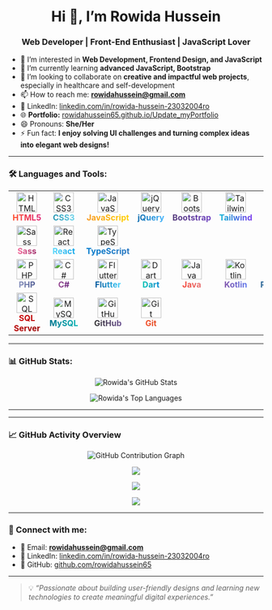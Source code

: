 <h1 align="center">Hi 👋, I’m Rowida Hussein</h1>
<h3 align="center">Web Developer | Front-End Enthusiast | JavaScript Lover</h3>

- 👀 I’m interested in **Web Development, Frontend Design, and JavaScript**
- 🌱 I’m currently learning **advanced JavaScript, Bootstrap**
- 💞️ I’m looking to collaborate on **creative and impactful web projects**, especially in healthcare and self-development
- 📫 How to reach me: **rowidahussein@gmail.com**
- 💼 LinkedIn: [linkedin.com/in/rowida-hussein-23032004ro](https://www.linkedin.com/in/rowida-hussein-23032004ro)
- 🌐 <strong>Portfolio:</strong> <a href="https://rowidahussein65.github.io/Update_myPortfolio/">rowidahussein65.github.io/Update_myPortfolio</a>
- 😄 Pronouns: **She/Her**
- ⚡ Fun fact: **I enjoy solving UI challenges and turning complex ideas into elegant web designs!**

---

### 🛠️ Languages and Tools:

<table>
  <tr>
    <td align="center">
      <img src="https://cdn.jsdelivr.net/gh/devicons/devicon/icons/html5/html5-original.svg" width="40" height="40" alt="HTML5"/><br/>
      <span style="font-weight:bold; background: linear-gradient(90deg, #ff512f, #dd2476); -webkit-background-clip: text; color: transparent;">HTML5</span>
    </td>
    <td align="center">
      <img src="https://cdn.jsdelivr.net/gh/devicons/devicon/icons/css3/css3-original.svg" width="40" height="40" alt="CSS3"/><br/>
      <span style="font-weight:bold; background: linear-gradient(90deg, #2193b0, #6dd5ed); -webkit-background-clip: text; color: transparent;">CSS3</span>
    </td>
    <td align="center">
      <img src="https://cdn.jsdelivr.net/gh/devicons/devicon/icons/javascript/javascript-original.svg" width="40" height="40" alt="JavaScript"/><br/>
      <span style="font-weight:bold; background: linear-gradient(90deg, #f7971e, #ffd200); -webkit-background-clip: text; color: transparent;">JavaScript</span>
    </td>
    <td align="center">
      <img src="https://cdn.jsdelivr.net/gh/devicons/devicon/icons/jquery/jquery-original.svg" width="40" height="40" alt="jQuery"/><br/>
      <span style="font-weight:bold; background: linear-gradient(90deg, #0769ad, #45b6fe); -webkit-background-clip: text; color: transparent;">jQuery</span>
    </td>
    <td align="center">
      <img src="https://cdn.jsdelivr.net/gh/devicons/devicon/icons/bootstrap/bootstrap-original.svg" width="40" height="40" alt="Bootstrap"/><br/>
      <span style="font-weight:bold; background: linear-gradient(90deg, #563d7c, #6f42c1); -webkit-background-clip: text; color: transparent;">Bootstrap</span>
    </td>
     <!-- Tailwind CSS -->
  <td align="center">
    <img src="https://cdn.jsdelivr.net/gh/devicons/devicon/icons/tailwindcss/tailwindcss-plain.svg"
         width="40" height="40" alt="Tailwind CSS" title="Tailwind CSS" />
    <br/>
    <span style="font-weight:bold;
                 background: linear-gradient(90deg, #06b6d4, #7c3aed);
                 -webkit-background-clip: text;
                 color: transparent;">
      Tailwind
    </span>
  </td>
  </tr>
  <!-- Sass -->
  <td align="center">
    <img src="https://cdn.jsdelivr.net/gh/devicons/devicon/icons/sass/sass-original.svg"
         width="40" height="40" alt="Sass" title="Sass" />
    <br/>
    <span style="font-weight:bold;
                 background: linear-gradient(90deg, #f46b9b, #a12d6b);
                 -webkit-background-clip: text;
                 color: transparent;">
      Sass
    </span>
  </td>

  <!-- React -->
  <td align="center">
    <img src="https://cdn.jsdelivr.net/gh/devicons/devicon/icons/react/react-original.svg"
         width="40" height="40" alt="React" title="React" />
    <br/>
    <span style="font-weight:bold;
                 background: linear-gradient(90deg, #61dafb, #0ea5e9);
                 -webkit-background-clip: text;
                 color: transparent;">
      React
    </span>
  </td>

  <!-- TypeScript -->
  <td align="center">
    <img src="https://cdn.jsdelivr.net/gh/devicons/devicon/icons/typescript/typescript-original.svg"
         width="40" height="40" alt="TypeScript" title="TypeScript" />
    <br/>
    <span style="font-weight:bold;
                 background: linear-gradient(90deg, #007acc, #2b79c2);
                 -webkit-background-clip: text;
                 color: transparent;">
      TypeScript
    </span>
  </td>
</tr>
  <tr>
    <td align="center">
      <img src="https://cdn.jsdelivr.net/gh/devicons/devicon/icons/php/php-original.svg" width="40" height="40" alt="PHP"/><br/>
      <span style="font-weight:bold; background: linear-gradient(90deg, #8993be, #4f5b93); -webkit-background-clip: text; color: transparent;">PHP</span>
    </td>
    <td align="center">
  <img src="https://cdn.jsdelivr.net/gh/devicons/devicon/icons/csharp/csharp-original.svg" width="40" height="40" alt="C#"/><br/>
  <span style="font-weight:bold; background: linear-gradient(90deg, #9b4f96, #68217a); -webkit-background-clip: text; color: transparent;">C#</span>
    </td>
    <td align="center">
      <img src="https://cdn.jsdelivr.net/gh/devicons/devicon/icons/flutter/flutter-original.svg" width="40" height="40" alt="Flutter"/><br/>
      <span style="font-weight:bold; background: linear-gradient(90deg, #02569B, #44D1FD); -webkit-background-clip: text; color: transparent;">Flutter</span>
    </td>
    <td align="center">
      <img src="https://cdn.jsdelivr.net/gh/devicons/devicon/icons/dart/dart-original.svg" width="40" height="40" alt="Dart"/><br/>
      <span style="font-weight:bold; background: linear-gradient(90deg, #00c4b3, #0288d1); -webkit-background-clip: text; color: transparent;">Dart</span>
    </td>
    <td align="center">
      <img src="https://cdn.jsdelivr.net/gh/devicons/devicon/icons/java/java-original.svg" width="40" height="40" alt="Java"/><br/>
      <span style="font-weight:bold; background: linear-gradient(90deg, #f44336, #e57373); -webkit-background-clip: text; color: transparent;">Java</span>
    </td>
     <!-- Kotlin -->
  <td align="center">
    <img src="https://cdn.jsdelivr.net/gh/devicons/devicon/icons/kotlin/kotlin-original.svg"
         width="40" height="40" alt="Kotlin" title="Kotlin" />
    <br/>
    <span style="font-weight:bold;
                 background: linear-gradient(90deg, #7f53ac, #647dee);
                 -webkit-background-clip: text;
                 color: transparent;">
      Kotlin
    </span>
  </td> 
    <td align="center">
      <img src="https://cdn.jsdelivr.net/gh/devicons/devicon/icons/python/python-original.svg" width="40" height="40" alt="Python"/><br/>
      <span style="font-weight:bold; background: linear-gradient(90deg, #306998, #4B8BBE); -webkit-background-clip: text; color: transparent;">Python</span>
    </td>
  </tr>
  <tr>
    <td align="center">
      <img src="https://upload.wikimedia.org/wikipedia/commons/8/87/Sql_data_base_with_logo.png" width="40" height="40" alt="SQL Server"/><br/>
      <span style="font-weight:bold; background: linear-gradient(90deg, #cc0000, #990000); -webkit-background-clip: text; color: transparent;">SQL Server</span>
    </td>
    <td align="center">
      <img src="https://cdn.jsdelivr.net/gh/devicons/devicon/icons/mysql/mysql-original.svg" width="40" height="40" alt="MySQL"/><br/>
      <span style="font-weight:bold; background: linear-gradient(90deg, #00758F, #00B3B3); -webkit-background-clip: text; color: transparent;">MySQL</span>
    </td>
    <td align="center">
      <img src="https://cdn.jsdelivr.net/gh/devicons/devicon/icons/github/github-original.svg" width="40" height="40" alt="GitHub"/><br/>
      <span style="font-weight:bold; background: linear-gradient(90deg, #333, #6e5494); -webkit-background-clip: text; color: transparent;">GitHub</span>
    </td>
    <td align="center">
      <img src="https://cdn.jsdelivr.net/gh/devicons/devicon/icons/git/git-original.svg" width="40" height="40" alt="Git"/><br/>
      <span style="font-weight:bold; background: linear-gradient(90deg, #f34f29, #e44d26); -webkit-background-clip: text; color: transparent;">Git</span>
    </td>
  </tr>
  <tr>
</table>

---

### 📊 GitHub Stats:

<p align="center">
  <img src="https://github-readme-stats.vercel.app/api?username=rowidahussein65&show_icons=true&theme=default" alt="Rowida's GitHub Stats" />
</p>

<p align="center">
  <img src="https://github-readme-stats.vercel.app/api/top-langs/?username=rowidahussein65&layout=compact" alt="Rowida's Top Languages" />
</p>

---
---

### 📈 GitHub Activity Overview

<p align="center">
  <img src="https://ghchart.rshah.org/rowidahussein65" alt="GitHub Contribution Graph"/>
</p>

<p align="center">
  <img src="https://github-readme-stats.vercel.app/api?username=rowidahussein65&show_icons=true&theme=default" />
</p>

<p align="center">
  <img src="https://github-readme-stats.vercel.app/api/top-langs/?username=rowidahussein65&layout=compact" />
</p>

<p align="center">
  <img src="https://github-readme-streak-stats.herokuapp.com/?user=rowidahussein65" />
</p>

---


### 🔗 Connect with me:

- 📧 Email: **rowidahussein@gmail.com**
- 💼 LinkedIn: [linkedin.com/in/rowida-hussein-23032004ro](https://www.linkedin.com/in/rowida-hussein-23032004ro)
- 🐙 GitHub: [github.com/rowidahussein65](https://github.com/rowidahussein65)

---

> 💡 *“Passionate about building user-friendly designs and learning new technologies to create meaningful digital experiences.”*
